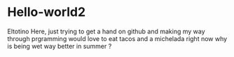 # Hello-world2
Eltotino Here, just trying to get a hand on github and making my way through prgramming 
would love to eat tacos and a michelada right now 
why is being wet way better in summer ?
